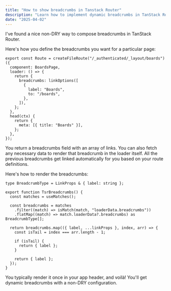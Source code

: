 ```yaml
---
title: "How to show breadcrumbs in Tanstack Router"
description: "Learn how to implement dynamic breadcrumbs in TanStack Router"
date: "2025-04-02"
---
```


I've found a nice non-DRY way to compose breadcrumbs in TanStack Router.

Here's how you define the breadcrumbs you want for a particular page:

```tsx
export const Route = createFileRoute("/_authenticated/_layout/boards")({
  component: BoardsPage,
  loader: () => {
    return {
      breadcrumbs: linkOptions([
        {
          label: "Boards",
          to: "/boards",
        },
      ]),
    };
  },
  head(ctx) {
    return {
      meta: [{ title: "Boards" }],
    };
  },
});
```

You return a breadcrumbs field with an array of links. You can also fetch any necessary data to render that breadcrumb in the loader itself. All the previous breadcrumbs get linked automatically for you based on your route definitions.

Here's how to render the breadcrumbs:

```tsx
type BreadcrumbType = LinkProps & { label: string };

export function TsrBreadcrumbs() {
  const matches = useMatches();

  const breadcrumbs = matches
    .filter((match) => isMatch(match, "loaderData.breadcrumbs"))
    .flatMap((match) => match.loaderData?.breadcrumbs) as BreadcrumbType[];

  return breadcrumbs.map(({ label, ...linkProps }, index, arr) => {
    const isTail = index === arr.length - 1;

    if (isTail) {
      return { label };
    }

    return { label };
  });
}
```

You typically render it once in your app header, and voilà! You'll get dynamic breadcrumbs with a non-DRY configuration.
